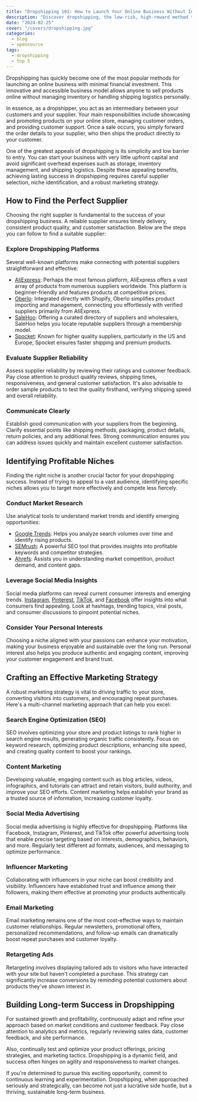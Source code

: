 ```yaml
---
title: "Dropshipping 101: How to Launch Your Online Business Without Inventory"
description: "Discover dropshipping, the low-risk, high-reward method to start your online business without managing inventory or shipping"
date: "2024-02-25"
cover: "/covers/dropshipping.jpg"
categories:
  - blog
  - opensource
tags:
  - dropshipping
  - top 5
---
```


Dropshipping has quickly become one of the most popular methods for launching an online business with minimal financial investment. This innovative and accessible business model allows anyone to sell products online without managing inventory or handling shipping logistics personally.

In essence, as a dropshipper, you act as an intermediary between your customers and your supplier. Your main responsibilities include showcasing and promoting products on your online store, managing customer orders, and providing customer support. Once a sale occurs, you simply forward the order details to your supplier, who then ships the product directly to your customer.

One of the greatest appeals of dropshipping is its simplicity and low barrier to entry. You can start your business with very little upfront capital and avoid significant overhead expenses such as storage, inventory management, and shipping logistics. Despite these appealing benefits, achieving lasting success in dropshipping requires careful supplier selection, niche identification, and a robust marketing strategy.

## How to Find the Perfect Supplier

Choosing the right supplier is fundamental to the success of your dropshipping business. A reliable supplier ensures timely delivery, consistent product quality, and customer satisfaction. Below are the steps you can follow to find a suitable supplier:

### Explore Dropshipping Platforms

Several well-known platforms make connecting with potential suppliers straightforward and effective:

- [AliExpress](https://www.aliexpress.com): Perhaps the most famous platform, AliExpress offers a vast array of products from numerous suppliers worldwide. This platform is beginner-friendly and features products at competitive prices.
- [Oberlo](https://www.oberlo.com): Integrated directly with Shopify, Oberlo simplifies product importing and management, connecting you effortlessly with verified suppliers primarily from AliExpress.
- [SaleHoo](https://www.salehoo.com): Offering a curated directory of suppliers and wholesalers, SaleHoo helps you locate reputable suppliers through a membership model.
- [Spocket](https://www.spocket.co): Known for higher quality suppliers, particularly in the US and Europe, Spocket ensures faster shipping and premium products.

### Evaluate Supplier Reliability

Assess supplier reliability by reviewing their ratings and customer feedback. Pay close attention to product quality reviews, shipping times, responsiveness, and general customer satisfaction. It's also advisable to order sample products to test the quality firsthand, verifying shipping speed and overall reliability.

### Communicate Clearly

Establish good communication with your suppliers from the beginning. Clarify essential points like shipping methods, packaging, product details, return policies, and any additional fees. Strong communication ensures you can address issues quickly and maintain excellent customer satisfaction.

## Identifying Profitable Niches

Finding the right niche is another crucial factor for your dropshipping success. Instead of trying to appeal to a vast audience, identifying specific niches allows you to target more effectively and compete less fiercely.

### Conduct Market Research

Use analytical tools to understand market trends and identify emerging opportunities:

- [Google Trends](https://trends.google.com): Helps you analyze search volumes over time and identify rising products.
- [SEMrush](https://www.semrush.com): A powerful SEO tool that provides insights into profitable keywords and competitor strategies.
- [Ahrefs](https://ahrefs.com): Assists you in understanding market competition, product demand, and content gaps.

### Leverage Social Media Insights

Social media platforms can reveal current consumer interests and emerging trends. [Instagram](https://www.instagram.com), [Pinterest](https://www.pinterest.com), [TikTok](https://www.tiktok.com), and [Facebook](https://www.facebook.com) offer insights into what consumers find appealing. Look at hashtags, trending topics, viral posts, and consumer discussions to pinpoint potential niches.

### Consider Your Personal Interests

Choosing a niche aligned with your passions can enhance your motivation, making your business enjoyable and sustainable over the long run. Personal interest also helps you produce authentic and engaging content, improving your customer engagement and brand trust.

## Crafting an Effective Marketing Strategy

A robust marketing strategy is vital to driving traffic to your store, converting visitors into customers, and encouraging repeat purchases. Here's a multi-channel marketing approach that can help you excel:

### Search Engine Optimization (SEO)

SEO involves optimizing your store and product listings to rank higher in search engine results, generating organic traffic consistently. Focus on keyword research, optimizing product descriptions, enhancing site speed, and creating quality content to boost your rankings.

### Content Marketing

Developing valuable, engaging content such as blog articles, videos, infographics, and tutorials can attract and retain visitors, build authority, and improve your SEO efforts. Content marketing helps establish your brand as a trusted source of information, increasing customer loyalty.

### Social Media Advertising

Social media advertising is highly effective for dropshipping. Platforms like Facebook, Instagram, Pinterest, and TikTok offer powerful advertising tools that enable precise targeting based on interests, demographics, behaviors, and more. Regularly test different ad formats, audiences, and messaging to optimize performance.

### Influencer Marketing

Collaborating with influencers in your niche can boost credibility and visibility. Influencers have established trust and influence among their followers, making them effective at promoting your products authentically.

### Email Marketing

Email marketing remains one of the most cost-effective ways to maintain customer relationships. Regular newsletters, promotional offers, personalized recommendations, and follow-up emails can dramatically boost repeat purchases and customer loyalty.

### Retargeting Ads

Retargeting involves displaying tailored ads to visitors who have interacted with your site but haven't completed a purchase. This strategy can significantly increase conversions by reminding potential customers about products they've shown interest in.

## Building Long-term Success in Dropshipping

For sustained growth and profitability, continuously adapt and refine your approach based on market conditions and customer feedback. Pay close attention to analytics and metrics, regularly reviewing sales data, customer feedback, and site performance.

Also, continually test and optimize your product offerings, pricing strategies, and marketing tactics. Dropshipping is a dynamic field, and success often hinges on agility and responsiveness to market changes.

If you're determined to pursue this exciting opportunity, commit to continuous learning and experimentation. Dropshipping, when approached seriously and strategically, can become not just a lucrative side hustle, but a thriving, sustainable long-term business.